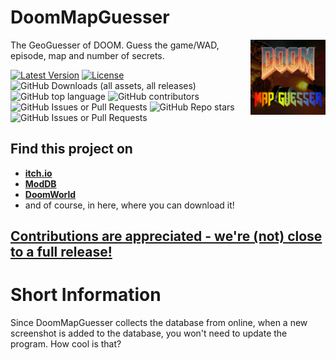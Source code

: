 # DoomMapGuesser
<img src="https://raw.githubusercontent.com/MF366-Coding/DoomMapGuesser/main/assets/full_logo.png" alt="DoomMapGuesser's logo" align="right" width="120" height="120">

The GeoGuesser of DOOM. Guess the game/WAD, episode, map and number of secrets.

[![Latest Version](https://img.shields.io/github/v/tag/MF366-Coding/DoomMapGuesser?color=brown)](https://github.com/MF366-Coding/DoomMapGuesser/releases/latest)
[![License](https://img.shields.io/github/license/MF366-Coding/DoomMapGuesser)](https://raw.githubusercontent.com/MF366-Coding/DommMapGuesser/main/LICENSE)
![GitHub Downloads (all assets, all releases)](https://img.shields.io/github/downloads/MF366-Coding/DoomMapGuesser/total?color=yellow)
![GitHub top language](https://img.shields.io/github/languages/top/MF366-Coding/DoomMapGuesser)
![GitHub contributors](https://img.shields.io/github/contributors/MF366-Coding/DoomMapGuesser?color=black)
![GitHub Issues or Pull Requests](https://img.shields.io/github/issues-pr/MF366-Coding/DoomMapGuesser?style=flat&color=green)
![GitHub Repo stars](https://img.shields.io/github/stars/MF366-Coding/DoomMapGuesser?color=red)
![GitHub Issues or Pull Requests](https://img.shields.io/github/issues/MF366-Coding/DoomMapGuesser?style=flat&color=purple) 

## Find this project on
* [**itch.io**](https://mf366.itch.io/doommapguesser)
* [**ModDB**](https://www.moddb.com/games/doommapguesser)
* [**DoomWorld**](https://www.doomworld.com/forum/topic/146388-doommapguesser-the-geoguesser-of-doom/?tab=comments#comment-2821321)
* and of course, in here, where you can download it!

## [Contributions are appreciated - we're (not) close to a full release!](https://github.com/MF366-Coding/DoomMapGuesser/blob/main/TODO.md)

# Short Information
Since DoomMapGuesser collects the database from online, when a new screenshot is added to the database, you won't need to update the program. How cool is that? 
